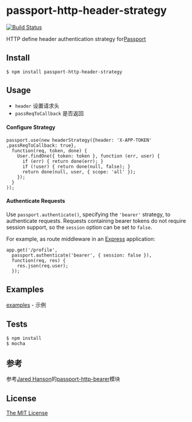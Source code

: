 # passport-http-header-strategy
[![Build Status](https://travis-ci.org/FengYuHe/passport-http-header-strategy.svg?branch=master)](https://travis-ci.org/FengYuHe/passport-http-header-strategy)

HTTP define header authentication strategy for[Passport](https://github.com/jaredhanson/passport)

## Install

	$ npm install passport-http-header-strategy

## Usage
* `header` 设置请求头
*  `passReqToCallback` 是否返回
#### Configure Strategy

	passport.use(new headerStrategy({header: 'X-APP-TOKEN' ,passReqToCallback: true},
	  function(req, token, done) {
	    User.findOne({ token: token }, function (err, user) {
	      if (err) { return done(err); }
	      if (!user) { return done(null, false); }
	      return done(null, user, { scope: 'all' });
	    });
	  }
	));

#### Authenticate Requests

Use `passport.authenticate()`, specifying the `'bearer'` strategy, to
authenticate requests.  Requests containing bearer tokens do not require session
support, so the `session` option can be set to `false`.

For example, as route middleware in an [Express](http://expressjs.com/)
application:

    app.get('/profile', 
      passport.authenticate('bearer', { session: false }),
      function(req, res) {
        res.json(req.user);
      });

## Examples
[examples](https://github.com/FengYuHe/passport-http-header-strategy/tree/master/examples) - 示例

## Tests
	
	$ npm install
	$ mocha

## 参考
参考[Jared Hanson](https://github.com/jaredhanson)的[passport-http-bearer](https://github.com/jaredhanson/passport-http-bearer)模块

## License
[The MIT License](http://opensource.org/licenses/MIT)
